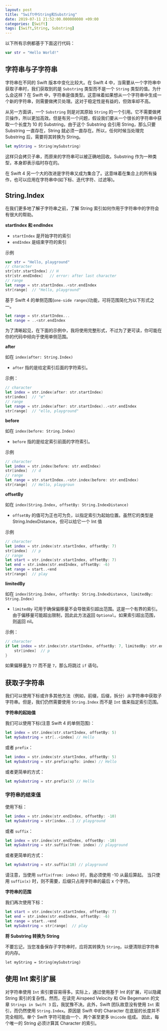 ```yaml
---
layout: post
title: "Swift中String和Substring"
date: 2019-07-11 21:52:00.000000000 +09:00
categories: [Swift]
tags: [Swift,String, Substring]
---
```


以下所有示例都基于下面这行代码：

```swift
var str = "Hello World!"
```

## 字符串与子字符串

字符串在不同的 Swift 版本中变化比较大。在 Swift 4 中，当需要从一个字符串中获取子串时，我们获取到的是 `Substring` 类型而不是一个 `String` 类型的值。为什么会这样？在 Swift 中，字符串是值类型。这意味着如果想从一个字符串中生成一个新的字符串，则需要做拷贝处理。这对于稳定性是有益的，但效率却不高。

从另一方面讲，一个 `Substring` 则是对其原始 `String` 的一个引用。它不需要做拷贝操作，所以更加高效。但是有另一个问题，假设我们要从一个很长的字符串中获取一个长度为 10 的 Substring，由于这个 Substring 会引用 String，那么只要 Substring 一直存在，String 就必须一直存在。所以，任何时候当处理完 Substring 后，需要将其转换为 String。

```swift
let myString = String(mySubstring)
```

这样只会拷贝子串，而原来的字符串可以被正确地回收。Substring 作为一种类型，本身即表示临时存在的。

在 Swift 4 另一个大的改进是字符串又成为集合了。这意味着在集合上的所有操作，也可以应用在字符串中(如下标、迭代字符、过滤等)。

## String.Index

在我们更多地了解子字符串之前，了解 String 索引如何作用于字符串中的字符会有很大的帮助。

**startIndex 和 endIndex**

- `startIndex` 是开始字符的索引
- `endIndex` 是结束字符的索引

示例

```swift
var str = "Hello, playground"
// character
str[str.startIndex] // H
str[str.endIndex]   // error: after last character
// range
let range = str.startIndex..<str.endIndex
str[range]  // "Hello, playground"
```

基于 Swift 4 的单侧范围(`one-side ranges`)功能，可将范围简化为以下形式之一。

```swift
let range = str.startIndex...
let range = ..<str.endIndex
```

为了清晰起见，在下面的示例中，我将使用完整形式，不过为了更可读，你可能在你的代码中倾向于使用单侧范围。

**after**

如在 `index(after: String.Index)`

- `after` 指的是给定索引后面的字符索引。

示例：

```swift
// character
let index = str.index(after: str.startIndex)
str[index]  // "e"
// range
let range = str.index(after: str.startIndex)..<str.endIndex
str[range]  // "ello, playground"
```

**before**

如在 `index(before: String.Index)`

- `before` 指的是给定索引前面的字符索引。

示例

```swift
// character
let index = str.index(before: str.endIndex)
str[index]  // d
// range
let range = str.startIndex..<str.index(before: str.endIndex)
str[range]  // Hello, playgroun
```

**offsetBy**

如在 `index(String.Index, offsetBy: String.IndexDistance)`

- `offsetBy` 的值可为正也可为负，以指定索引为起始位置。虽然它的类型是 String.IndexDistance，但可以给它一个 Int 值

示例

```swift
// character
let index = str.index(str.startIndex, offsetBy: 7)
str[index]  // p
// range
let start = str.index(str.startIndex, offsetBy: 7)
let end = str.index(str.endIndex, offsetBy: -6)
let range = start..<end
str[range]  // play
```

**limitedBy**

如在 `index(String.Index, offsetBy: String.IndexDistance, limitedBy: String.Index)`

- `limitedBy` 可用于确保偏移量不会导致索引超出范围。这是一个有界的索引。由于偏移量可能超出限制，因此此方法返回 `Optional`。如果索引超出范围，则返回 nil。

示例：

```swift
// character
if let index = str.index(str.startIndex, offsetBy: 7, limitedBy: str.endIndex) {
    str[index]  // p
}
```

如果偏移量为 `77` 而不是 `7`，那么将跳过 `if` 语句。

## 获取子字符串

我们可以使用下标或许多其他方法（例如，前缀，后缀，拆分）从字符串中获取子字符串。但是，我们仍然需要使用 `String.Index` 而不是 `Int` 值来指定索引范围。

**字符串的起始值**

我们可以使用下标(注意 Swift 4 的单侧范围)：

```swift
let index = str.index(str.startIndex, offsetBy: 5)
let mySubstring = str[..<index] // Hello
```

或者 `prefix`：

```swift
let index = str.index(str.startIndex, offsetBy: 5)
let mySubstring = str.prefix(upTo: index) // Hello
```

或者更简单的方式：

```swift
let mySubstring = str.prefix(5) // Hello
```

### 字符串的结束值

使用下标：

```swift
let index = str.index(str.endIndex, offsetBy: -10)
let mySubstring = str[index...] // playground
```

或者 `suffix`：

```swift
let index = str.index(str.endIndex, offsetBy: -10)
let mySubstring = str.suffix(from: index) // playground
```

或者更简单的方式：

```swift
let mySubstring = str.suffix(10) // playground
```

请注意，当使用 `suffix(from: index)` 时，我必须使用 -10 从最后算起。 当只使用 `suffix(x)` 时，则不需要，后缀只占用字符串的最后 x 个字符。

**字符串的范围**

我们再次使用下标：

```swift
let start = str.index(str.startIndex, offsetBy: 7)
let end = str.index(str.endIndex, offsetBy: -6)
let range = start..<end
let mySubstring = str[range]  // play
```

**将 Substring 转换为 String**

不要忘记，当您准备保存子字符串时，应将其转换为 `String`，以便清除旧字符串的内存。

```
let myString = String(mySubstring)
```

## 使用 Int 索引扩展

对字符串使用 `Int` 索引要容易得多。实际上，通过使用基于 Int 的扩展，可以隐藏 String 索引的复杂性。然而，在读完 Airspeed Velocity 和 Ole Begemann 的文章 `Strings in Swift 3` 后，我犹豫不决。此外，Swift 团队故意没有使用 `Int` 索引，而仍然使用 `String.Index`。原因是 Swift 中的 Character 在底层的长度并不完全相同。单个 Swift 字符可能由一个、两个甚至更多 `Unicode` 组成。 因此，每个唯一的 String 必须计算其 Character 的索引。